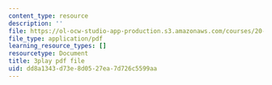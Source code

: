 ```yaml
---
content_type: resource
description: ''
file: https://ol-ocw-studio-app-production.s3.amazonaws.com/courses/20-219-becoming-the-next-bill-nye-writing-and-hosting-the-educational-show-january-iap-2015/dd8a1343d73e8d0527ea7d726c5599aa_bxyqAe8Fd68.pdf
file_type: application/pdf
learning_resource_types: []
resourcetype: Document
title: 3play pdf file
uid: dd8a1343-d73e-8d05-27ea-7d726c5599aa
---
```


